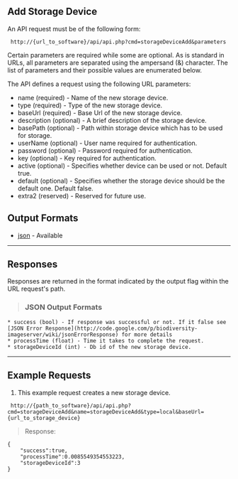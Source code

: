 ## Add Storage Device ##

An API request must be of the following form:

```
 http://{url_to_software}/api/api.php?cmd=storageDeviceAdd&parameters
```

Certain parameters are required while some are optional. As is standard in URLs, all parameters are separated using the ampersand (&) character. The list of parameters and their possible values are enumerated below.

The API defines a request using the following URL parameters:

  * name (required) - Name of the new storage device.
  * type (required) - Type of the new storage device.
  * baseUrl (required) - Base Url of the new storage device.
  * description (optional) - A brief description of the storage device.
  * basePath (optional) - Path within storage device which has to be used for storage.
  * userName (optional) - User name required for authentication.
  * password (optional) - Password required for authentication.
  * key (optional) - Key required for authentication.
  * active (optional) - Specifies whether device can be used or not. Default true.
  * default (optional) - Specifies whether the storage device should be the default one. Default false.
  * extra2 (reserved) - Reserved for future use.

## Output Formats ##

  * [json](#JSON_Output_Formats.md) - Available


---

## Responses ##

Responses are returned in the format indicated by the output flag within the URL request's path.

> ### JSON Output Formats ###
    * success (bool) - If response was successful or not. If it false see [JSON Error Response](http://code.google.com/p/biodiversity-imageserver/wiki/jsonErrorResponse) for more details
    * processTime (float) - Time it takes to complete the request.
    * storageDeviceId (int) - Db id of the new storage device.


---

## Example Requests ##

1. This example request creates a new storage device.

```
 http://{path_to_software}/api/api.php?cmd=storageDeviceAdd&name=storageDeviceAdd&type=local&baseUrl={url_to_storage_device}
```

> Response:
```
{
    "success":true,
    "processTime":0.0085549354553223,
    "storageDeviceId":3
}
```